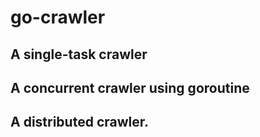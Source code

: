 # go-crawler
## A single-task crawler

## A concurrent crawler using goroutine

## A distributed crawler.
